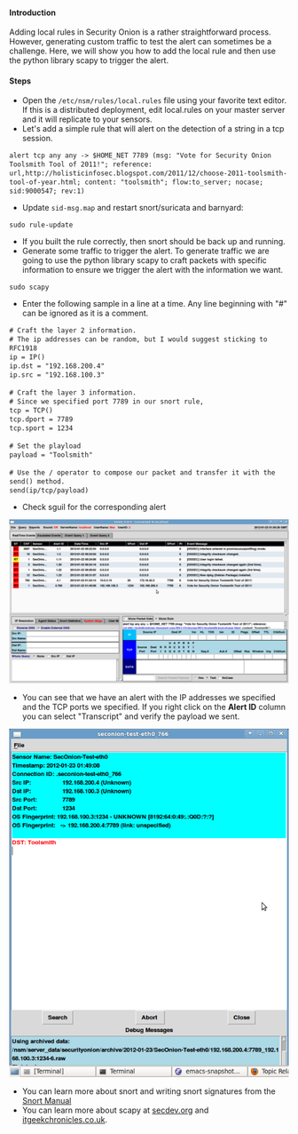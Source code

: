 #### Introduction ####

Adding local rules in Security Onion is a rather straightforward process.  However, generating custom traffic to test the alert can sometimes be a challenge.  Here, we will show you how to add the local rule and then use the python library scapy to trigger the alert.

#### Steps ####

* Open the `/etc/nsm/rules/local.rules` file using your favorite text editor.  If this is a distributed deployment, edit local.rules on your master server and it will replicate to your sensors.
* Let's add a simple rule that will alert on the detection of a string in a tcp session.
```
alert tcp any any -> $HOME_NET 7789 (msg: "Vote for Security Onion Toolsmith Tool of 2011!"; reference: url,http://holisticinfosec.blogspot.com/2011/12/choose-2011-toolsmith-tool-of-year.html; content: "toolsmith"; flow:to_server; nocase; sid:9000547; rev:1)     
```
* Update `sid-msg.map` and restart snort/suricata and barnyard:
```
sudo rule-update
```
* If you built the rule correctly, then snort should be back up and running.
* Generate some traffic to trigger the alert.  To generate traffic we are going to use the python library scapy to craft packets with specific information to ensure we trigger the alert with the information we want.
```
sudo scapy
```
* Enter the following sample in a line at a time.  Any line beginning with "#" can be ignored as it is a comment.
```
# Craft the layer 2 information.
# The ip addresses can be random, but I would suggest sticking to RFC1918
ip = IP()
ip.dst = "192.168.200.4"
ip.src = "192.168.100.3"

# Craft the layer 3 information.
# Since we specified port 7789 in our snort rule, 
tcp = TCP()
tcp.dport = 7789
tcp.sport = 1234

# Set the playload
payload = "Toolsmith"

# Use the / operator to compose our packet and transfer it with the send() method.
send(ip/tcp/payload)
```
* Check sguil for the corresponding alert
<img src='images/local-rules/sguil-window_verify-alert.png'>

* You can see that we have an alert with the IP addresses we specified and the TCP ports we specified.
If you right click on the **Alert ID** column you can select "Transcript" and verify the payload we sent.
<img src='images/local-rules/sguil-transcript_check-payload.png'>

* You can learn more about snort and writing snort signatures from the [Snort Manual](http://manual.snort.org/node26.html)
* You can learn more about scapy at [secdev.org](http://www.secdev.org/projects/scapy/) and [itgeekchronicles.co.uk](http://itgeekchronicles.co.uk/2012/05/31/scapy-guide-the-release/).

